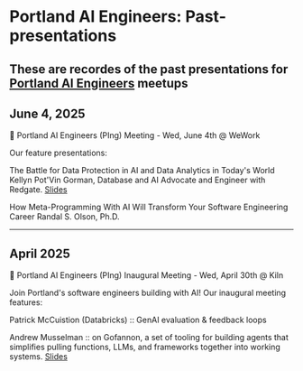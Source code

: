 # Portland AI Engineers: Past-presentations
These are recordes of the past presentations for [Portland AI Engineers](https://www.portlandai.engineer/) meetups
---

## June 4, 2025

📣 Portland AI Engineers (PIng) Meeting - Wed, June 4th @ WeWork

Our feature presentations:

The Battle for Data Protection in AI and Data Analytics in Today's World
Kellyn Pot'Vin Gorman, 
Database and AI Advocate and Engineer with Redgate. [Slides](https://github.com/Dbakevlar/Presentations2025/blob/main/The%20Battle%20for%20Data%20in%2030%20min.pdf)

How Meta-Programming With AI Will Transform Your Software Engineering Career
Randal S. Olson, Ph.D.

---

## April 2025
📣 Portland AI Engineers (PIng) Inaugural Meeting - Wed, April 30th @ Kiln

Join Portland's software engineers building with AI! Our inaugural meeting features:

Patrick McCuistion (Databricks) :: GenAI evaluation & feedback loops

Andrew Musselman ::  on Gofannon, a set of tooling for building agents that simplifies pulling functions, LLMs, and frameworks together into working systems. [Slides](./docs/2025/04/GofannonPingApril2025.pdf)

